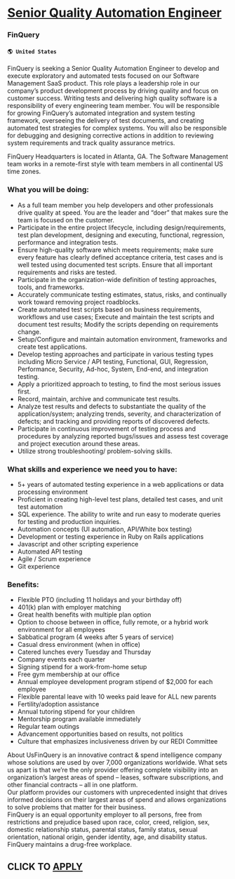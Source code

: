 # [Senior Quality Automation Engineer](https://www.remotewlb.com/apply/senior-quality-automation-engineer)  
### FinQuery  
#### `🌎 United States`  
FinQuery is seeking a Senior Quality Automation Engineer to develop and execute exploratory and automated tests focused on our Software Management SaaS product. This role plays a leadership role in our company’s product development process by driving quality and focus on customer success. Writing tests and delivering high quality software is a responsibility of every engineering team member. You will be responsible for growing FinQuery’s automated integration and system testing framework, overseeing the delivery of test documents, and creating automated test strategies for complex systems. You will also be responsible for debugging and designing corrective actions in addition to reviewing system requirements and track quality assurance metrics.  
  
FinQuery Headquarters is located in Atlanta, GA. The Software Management team works in a remote-first style with team members in all continental US time zones.

### What you will be doing:

  * As a full team member you help developers and other professionals drive quality at speed. You are the leader and “doer” that makes sure the team is focused on the customer. 
  * Participate in the entire project lifecycle, including design/requirements, test plan development, designing and executing, functional, regression, performance and integration tests.
  * Ensure high-quality software which meets requirements; make sure every feature has clearly defined acceptance criteria, test cases and is well tested using documented test scripts. Ensure that all important requirements and risks are tested.
  * Participate in the organization-wide definition of testing approaches, tools, and frameworks. 
  * Accurately communicate testing estimates, status, risks, and continually work toward removing project roadblocks.
  * Create automated test scripts based on business requirements, workflows and use cases; Execute and maintain the test scripts and document test results; Modify the scripts depending on requirements change.
  * Setup/Configure and maintain automation environment, frameworks and create test applications.
  * Develop testing approaches and participate in various testing types including Micro Service / API testing, Functional, GUI, Regression, Performance, Security, Ad-hoc, System, End-end, and integration testing.
  * Apply a prioritized approach to testing, to find the most serious issues first.
  * Record, maintain, archive and communicate test results.
  * Analyze test results and defects to substantiate the quality of the application/system; analyzing trends, severity, and characterization of defects; and tracking and providing reports of discovered defects.
  * Participate in continuous improvement of testing process and procedures by analyzing reported bugs/issues and assess test coverage and project execution around these areas.
  * Utilize strong troubleshooting/ problem-solving skills.

### What skills and experience we need you to have:

  * 5+ years of automated testing experience in a web applications or data processing environment
  * Proficient in creating high-level test plans, detailed test cases, and unit test automation 
  * SQL experience. The ability to write and run easy to moderate queries for testing and production inquiries.
  * Automation concepts (UI automation, API/White box testing)
  * Development or testing experience in Ruby on Rails applications
  * Javascript and other scripting experience
  * Automated API testing 
  * Agile / Scrum experience 
  * Git experience

### Benefits:

  * Flexible PTO (including 11 holidays and your birthday off) 
  * 401(k) plan with employer matching 
  * Great health benefits with multiple plan option 
  * Option to choose between in office, fully remote, or a hybrid work environment for all employees
  * Sabbatical program (4 weeks after 5 years of service)
  * Casual dress environment (when in office)
  * Catered lunches every Tuesday and Thursday
  * Company events each quarter
  * Signing stipend for a work-from-home setup
  * Free gym membership at our office
  * Annual employee development program stipend of $2,000 for each employee 
  * Flexible parental leave with 10 weeks paid leave for ALL new parents
  * Fertility/adoption assistance 
  * Annual tutoring stipend for your children
  * Mentorship program available immediately 
  * Regular team outings
  * Advancement opportunities based on results, not politics
  * Culture that emphasizes inclusiveness driven by our REDI Committee

About UsFinQuery is an innovative contract & spend intelligence company whose solutions are used by over 7,000 organizations worldwide. What sets us apart is that we’re the only provider offering complete visibility into an organization’s largest areas of spend – leases, software subscriptions, and other financial contracts – all in one platform.  
Our platform provides our customers with unprecedented insight that drives informed decisions on their largest areas of spend and allows organizations to solve problems that matter for their business.  
FinQuery is an equal opportunity employer to all persons, free from restrictions and prejudice based upon race, color, creed, religion, sex, domestic relationship status, parental status, family status, sexual orientation, national origin, gender identity, age, and disability status. FinQuery maintains a drug-free workplace.  
  
## CLICK TO [APPLY](https://www.remotewlb.com/apply/senior-quality-automation-engineer)

